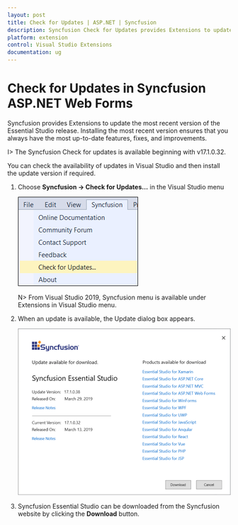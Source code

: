 ```yaml
---
layout: post
title: Check for Updates | ASP.NET | Syncfusion
description: Syncfusion Check for Updates provides Extensions to update most recent version of the Essential Studio release.
platform: extension
control: Visual Studio Extensions
documentation: ug
---
```


# Check for Updates in Syncfusion ASP.NET Web Forms

Syncfusion provides Extensions to update the most recent version of the Essential Studio release. Installing the most recent version ensures that you always have the most up-to-date features, fixes, and improvements.

I> The Syncfusion Check for updates is available beginning with v17.1.0.32.

You can check the availability of updates in Visual Studio and then install the update version if required.

1. Choose **Syncfusion -> Check for Updates…** in the Visual Studio menu

   ![Syncfusion check for updates menu](Check-for-Updates_images/Check-for-Updates_images-img1.png)

   N> From Visual Studio 2019, Syncfusion menu is available under Extensions in Visual Studio menu.
   
2. When an update is available, the Update dialog box appears.

   ![Syncfusion check for updates wizard](Check-for-Updates_images/Check-for-Updates_images-img2.png)

3. Syncfusion Essential Studio can be downloaded from the Syncfusion website by clicking the **Download** button.

